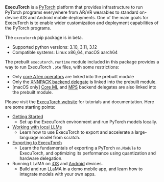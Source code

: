 **ExecuTorch** is a [PyTorch](https://pytorch.org/) platform that provides
infrastructure to run PyTorch programs everywhere from AR/VR wearables to
standard on-device iOS and Android mobile deployments. One of the main goals for
ExecuTorch is to enable wider customization and deployment capabilities of the
PyTorch programs.

The `executorch` pip package is in beta.
* Supported python versions: 3.10, 3.11, 3.12
* Compatible systems: Linux x86_64, macOS aarch64

The prebuilt `executorch.runtime` module included in this package provides a way
to run ExecuTorch `.pte` files, with some restrictions:
* Only [core ATen
  operators](https://pytorch.org/executorch/stable/ir-ops-set-definition.html)
  are linked into the prebuilt module
* Only the [XNNPACK backend
  delegate](https://pytorch.org/executorch/0.6/backends-xnnpack)
  is linked into the prebuilt module.
* \[macOS only] [Core ML](https://pytorch.org/executorch/0.6/backends-coreml)
  and [MPS](https://pytorch.org/executorch/0.6/backends-mps) backend
  delegates are also linked into the prebuilt module.

Please visit the [ExecuTorch website](https://pytorch.org/executorch/) for
tutorials and documentation. Here are some starting points:
* [Getting
  Started](https://pytorch.org/executorch/stable/getting-started-setup.html)
  * Set up the ExecuTorch environment and run PyTorch models locally.
* [Working with
  local LLMs](https://pytorch.org/executorch/stable/llm/getting-started.html)
  * Learn how to use ExecuTorch to export and accelerate a large-language model
    from scratch.
* [Exporting to
  ExecuTorch](https://pytorch.org/executorch/0.6/tutorials/export-to-executorch-tutorial.html)
  * Learn the fundamentals of exporting a PyTorch `nn.Module` to ExecuTorch, and
    optimizing its performance using quantization and hardware delegation.
* Running LLaMA on
  [iOS](https://pytorch.org/executorch/stable/llm/llama-demo-ios.html) and
  [Android](https://pytorch.org/executorch/stable/llm/llama-demo-android.html)
  devices.
  * Build and run LLaMA in a demo mobile app, and learn how to integrate models
    with your own apps.
